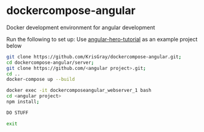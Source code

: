 # dockercompose-angular

Docker development environment for angular development

Run the following to set up:
Use [angular-hero-tutorial](https://github.com/KrisGray/angular-hero-tutorial) as an example project below
```bash
git clone https://github.com/KrisGray/dockercompose-angular.git;
cd dockercompose-angular/server;
git clone https://github.com/<angular project>.git;
cd ..
docker-compose up --build
```
```bash
docker exec -it dockercomposeangular_webserver_1 bash
cd <angular project>
npm install;

DO STUFF

exit
```
